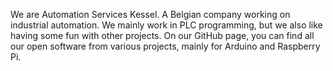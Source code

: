 We are Automation Services Kessel. A Belgian company working on industrial automation. 
We mainly work in PLC programming, but we also like having some fun with other projects. 
On our GitHub page, you can find all our open software from various projects, mainly for Arduino and Raspberry Pi.
